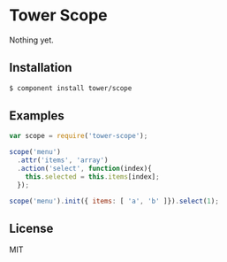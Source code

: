 # Tower Scope

Nothing yet.

## Installation

```bash
$ component install tower/scope
```

## Examples

```js
var scope = require('tower-scope');

scope('menu')
  .attr('items', 'array')
  .action('select', function(index){
    this.selected = this.items[index];
  });

scope('menu').init({ items: [ 'a', 'b' ]}).select(1);
```

## License

MIT